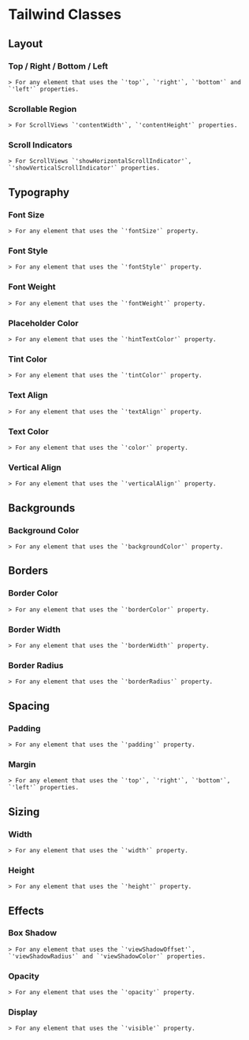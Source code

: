 # Tailwind Classes

## Layout
### Top / Right / Bottom / Left
	> For any element that uses the `'top'`, `'right'`, `'bottom'` and `'left'` properties.

### Scrollable Region
	> For ScrollViews `'contentWidth'`, `'contentHeight'` properties.

### Scroll Indicators
	> For ScrollViews `'showHorizontalScrollIndicator'`, `'showVerticalScrollIndicator'` properties.

## Typography
### Font Size
	> For any element that uses the `'fontSize'` property.

### Font Style
	> For any element that uses the `'fontStyle'` property.

### Font Weight
	> For any element that uses the `'fontWeight'` property.

### Placeholder Color
	> For any element that uses the `'hintTextColor'` property.

### Tint Color
	> For any element that uses the `'tintColor'` property.

### Text Align
	> For any element that uses the `'textAlign'` property.

### Text Color
	> For any element that uses the `'color'` property.

### Vertical Align
	> For any element that uses the `'verticalAlign'` property.

## Backgrounds
### Background Color
	> For any element that uses the `'backgroundColor'` property.

## Borders
### Border Color
	> For any element that uses the `'borderColor'` property.

### Border Width
	> For any element that uses the `'borderWidth'` property.

### Border Radius
	> For any element that uses the `'borderRadius'` property.

## Spacing
### Padding
	> For any element that uses the `'padding'` property.

### Margin
	> For any element that uses the `'top'`, `'right'`, `'bottom'`, `'left'` properties.

## Sizing
### Width
	> For any element that uses the `'width'` property.

### Height
	> For any element that uses the `'height'` property.

## Effects
### Box Shadow
	> For any element that uses the `'viewShadowOffset'`, `'viewShadowRadius'` and `'viewShadowColor'` properties.

### Opacity
	> For any element that uses the `'opacity'` property.

### Display
	> For any element that uses the `'visible'` property.
